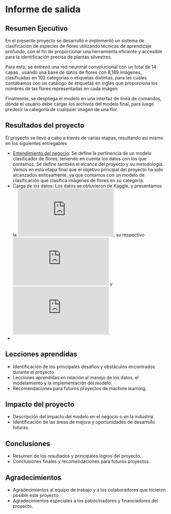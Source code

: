 # Informe de salida

## Resumen Ejecutivo

En el presente proyecto se desarrolló e implementó un sistema de clasificación de especies de flores utilizando técnicas de aprendizaje profundo, con el fin de proporcionar una herramienta eficiente y accesible para la identificación precisa de plantas silvestres. 

Para esto, se entrenó una red neuronal convolucional con un total de 14 capas , usando una base de datos de flores con 8,189 imágenes, clasificadas en 102 categorías o etiquetas distintas, para las cuales contábamos con un catálogo de etiquetas en inglés que proporciona los nombres de las flores representadas en cada imagen.

Finalmente, se despliega el modelo en una interfaz de línea de comandos, donde el usuario debe cargar los archivos del modelo final, para luego predecir la categoría de cualquier imagen de una flor.


## Resultados del proyecto

El proyecto se llevó a cabo a través de varias etapas, resultando así mismo en los siguientes entregables

- [Entendimiento del negocio](https://github.com/Serebas12/MLDS6_Grupo1/blob/master/docs/business_understanding/project_charter.md): Se define la pertinencia de un modelo clasificador de flores, teniendo en cuenta los datos con los que contamos. Se define también el alcance del proyecto y su metodología. Vemos en esta etapa final que el objetivo principal del proyecto ha sido alcanzados exitosamente, ya que contamos con un modelo de clasificación que clasifica imágenes de flores en su categoría.
-	Carga de los datos: Los datos se obtuvieron de Kaggle, y presentamos la ![definición de los datos](https://github.com/Serebas12/MLDS6_Grupo1/blob/master/docs/data/data_definition.md), su respectivo ![reporte](https://github.com/Serebas12/MLDS6_Grupo1/blob/master/docs/data/data_summary.md) y ![diccionario](https://github.com/Serebas12/MLDS6_Grupo1/blob/master/docs/data/data_dictionary.md).
-	


## Lecciones aprendidas

- Identificación de los principales desafíos y obstáculos encontrados durante el proyecto.
- Lecciones aprendidas en relación al manejo de los datos, el modelamiento y la implementación del modelo.
- Recomendaciones para futuros proyectos de machine learning.

## Impacto del proyecto

- Descripción del impacto del modelo en el negocio o en la industria.
- Identificación de las áreas de mejora y oportunidades de desarrollo futuras.

## Conclusiones

- Resumen de los resultados y principales logros del proyecto.
- Conclusiones finales y recomendaciones para futuros proyectos.

## Agradecimientos

- Agradecimientos al equipo de trabajo y a los colaboradores que hicieron posible este proyecto.
- Agradecimientos especiales a los patrocinadores y financiadores del proyecto.
